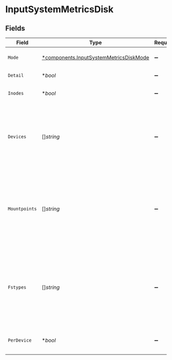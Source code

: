# InputSystemMetricsDisk


## Fields

| Field                                                                                                                                                                             | Type                                                                                                                                                                              | Required                                                                                                                                                                          | Description                                                                                                                                                                       |
| --------------------------------------------------------------------------------------------------------------------------------------------------------------------------------- | --------------------------------------------------------------------------------------------------------------------------------------------------------------------------------- | --------------------------------------------------------------------------------------------------------------------------------------------------------------------------------- | --------------------------------------------------------------------------------------------------------------------------------------------------------------------------------- |
| `Mode`                                                                                                                                                                            | [*components.InputSystemMetricsDiskMode](../../models/components/inputsystemmetricsdiskmode.md)                                                                                   | :heavy_minus_sign:                                                                                                                                                                | Select the level of detail for disk metrics                                                                                                                                       |
| `Detail`                                                                                                                                                                          | **bool*                                                                                                                                                                           | :heavy_minus_sign:                                                                                                                                                                | Generate full disk metrics                                                                                                                                                        |
| `Inodes`                                                                                                                                                                          | **bool*                                                                                                                                                                           | :heavy_minus_sign:                                                                                                                                                                | Generate filesystem inode metrics                                                                                                                                                 |
| `Devices`                                                                                                                                                                         | []*string*                                                                                                                                                                        | :heavy_minus_sign:                                                                                                                                                                | Block devices to include/exclude. Examples: sda*, !loop*. Wildcards and ! (not) operators are supported. All devices are included if this list is empty.                          |
| `Mountpoints`                                                                                                                                                                     | []*string*                                                                                                                                                                        | :heavy_minus_sign:                                                                                                                                                                | Filesystem mountpoints to include/exclude. Examples: /, /home, !/proc*, !/tmp. Wildcards and ! (not) operators are supported. All mountpoints are included if this list is empty. |
| `Fstypes`                                                                                                                                                                         | []*string*                                                                                                                                                                        | :heavy_minus_sign:                                                                                                                                                                | Filesystem types to include/exclude. Examples: ext4, !*tmpfs, !squashfs. Wildcards and ! (not) operators are supported. All types are included if this list is empty.             |
| `PerDevice`                                                                                                                                                                       | **bool*                                                                                                                                                                           | :heavy_minus_sign:                                                                                                                                                                | Generate separate metrics for each device                                                                                                                                         |